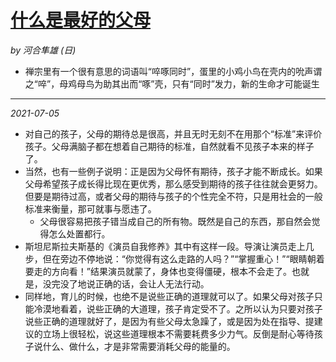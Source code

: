 # [什么是最好的父母](https://github.com/askming/Personal-reading/issues/1)

_by 河合隼雄 (日)_

- 禅宗里有一个很有意思的词语叫“啐啄同时”，蛋里的小鸡小鸟在壳内的吮声谓之“啐”，母鸡母鸟为助其出而“啄”壳，只有“同时”发力，新的生命才可能诞生

---

*2021-07-05*

- 对自己的孩子，父母的期待总是很高，并且无时无刻不在用那个“标准”来评价孩子。父母满脑子都在想着自己期待的标准，自然就看不见孩子本来的样子了。
- 当然，也有一些例子说明：正是因为父母怀有期待，孩子才能不断成长。如果父母希望孩子成长得比现在更优秀，那么感受到期待的孩子往往就会更努力。但要是期待过高，或者父母的期待与孩子的个性完全不符，只是用社会的一般标准来衡量，那可就事与愿违了。
  - 父母很容易把孩子错当成自己的所有物。既然是自己的东西，那自然会觉得怎么处置都行。
- 斯坦尼斯拉夫斯基的《演员自我修养》其中有这样一段。导演让演员走上几步，但在旁边不停地说：“你觉得有这么走路的人吗？”“掌握重心！”“眼睛朝着要走的方向看！”结果演员就蒙了，身体也变得僵硬，根本不会走了。也就是，没完没了地说正确的话，会让人无法行动。
- 同样地，育儿的时候，也绝不是说些正确的道理就可以了。如果父母对孩子只能冷漠地看着，说些正确的大道理，孩子肯定受不了。之所以认为只要对孩子说些正确的道理就好了，是因为有些父母太急躁了，或是因为处在指导、提建议的立场上很轻松，说这些道理根本不需要耗费多少力气。反倒是耐心等待孩子说什么、做什么，才是非常需要消耗父母的能量的。